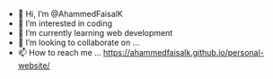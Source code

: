 - 👋 Hi, I’m @AhammedFaisalK
- 👀 I’m interested in coding
- 🌱 I’m currently learning web development
- 💞️ I’m looking to collaborate on ...
- 📫 How to reach me ... https://ahammedfaisalk.github.io/personal-website/

<!---
AhammedFaisalK/AhammedFaisalK is a ✨ special ✨ repository because its `README.md` (this file) appears on your GitHub profile.
You can click the Preview link to take a look at your changes.
--->
